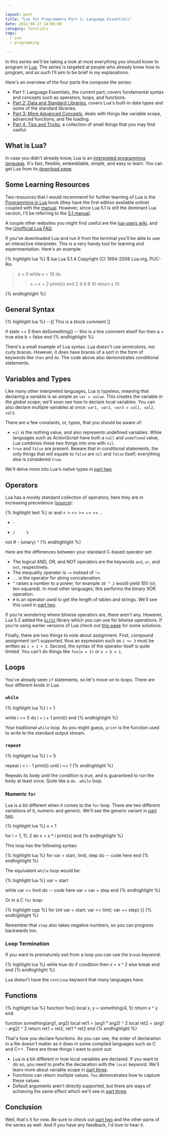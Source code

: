 ```yaml
---

layout: post
title: "Lua for Programmers Part 1: Language Essentials"
date: 2012-08-27 14:00:00
category: Tutorials
tags:
  - Lua
  - programming

---
```


In this series we'll be taking a look at most everything you should know to program in [Lua](http://lua.org). The series is targeted at people who already know how to program, and as such I'll aim to be brief in my explanations.

Here's an overview of the four parts the compose the series:

* Part 1: Language Essentials, the current part; covers fundamental syntax and concepts such as operators, loops, and functions.
* [Part 2: Data and Standard Libraries](/2012/08/27/lua-for-programmers-part-2), covers Lua's built-in data types and some of the standard libraries.
* [Part 3: More Advanced Concepts](/2012/09/07/lua-for-programmers-part-3), deals with things like variable scope, advanced functions, and file loading.
* [Part 4: Tips and Tricks](/2012/09/09/lua-for-programmers-part-4), a collection of small things that you may find useful.

## What is Lua?

In case you didn't already know, Lua is an [interpreted programming language](http://en.wikipedia.org/wiki/Interpreted_language). It's fast, flexible, embeddable, simple, and easy to learn. You can get Lua from its [download page](http://www.lua.org/download.html).

## Some Learning Resources

Two resources that I would recommend for further learning of Lua is the [Programming in Lua](http://lua.org/pil) book (they have the first edition available online) coupled with the [manual](http://www.lua.org/manual/5.2). However, since Lua 5.1 is still the dominant Lua version, I'll be referring to the [5.1 manual](http://www.lua.org/manual/5.1).

A couple other websites you might find useful are the [lua-users wiki](http://lua-users.org/wiki/), and the [Unofficial Lua FAQ](http://www.luafaq.org/).

If you've downloaded Lua and run it from the terminal you'll be able to use an interactive interpreter. This is a very handy tool for learning and experimentation. Here's an example:

{% highlight lua %}
$ lua
Lua 5.1.4  Copyright (C) 1994-2008 Lua.org, PUC-Rio
> x = 0 
> while x < 10 do 
>> x = x + 2 
>> print(x)
>> end
2
4
6
8
10
> return x
10
> 
{% endhighlight %}

## General Syntax

{% highlight lua %}
--[[
This is
a block comment
]]

if state == 5 then
  doSomething() -- this is a line comment
elseif foo then
  a = true
else
  b = false
end
{% endhighlight %}

There's a small example of Lua syntax. Lua doesn't use semicolons, nor curly braces. However, it does have braces of a sort in the form of keywords like `then` and `do`. The code above also demonstrates conditional statements.

## Variables and Types

Like many other interpreted languages, Lua is typeless, meaning that declaring a variable is as simple as `var = value`. This creates the variable _in the global scope_; we'll soon see how to declare local variables. You can also declare multiple variables at once: `var1, var2, var3 = val1, val2, val3`.

There are a few constants, or, types, that you should be aware of:

* `nil` is the nothing value, and also represents undefined variables. While languages such as ActionScript have both a `null` and `undefined` value, Lua combines these two things into one with `nil`.
* `true` and `false` are present. Beware that in conditional statements, the only things that will equate to `false` are `nil` and `false` itself; everything else is considered `true`.

We'll delve more into Lua's native types in [part two](/2012/08/27/lua-for-programmers-part-2).

## Operators

Lua has a mostly standard collection of operators; here they are in increasing precedence ([source](http://lua.org/manual/5.1/manual.html#2.5.6)):

{% highlight text %}
or
and
<     >     <=    >=    ~=    ==
..
+     -
*     /     %
not   #     - (unary)
^
{% endhighlight %}

Here are the differences between your standard C-based operator set:

* The logical AND, OR, and NOT operators are the keywords `and`, `or`, and `not`, respectively.
* The inequality operator is `~=` instead of `!=`.
* `..` is the operator for string concatenation.
* `^` raises a number to a power, for example `10 ^ 2` would yield 100 (or, ten-squared). In most other languages, this performs the binary XOR operation.
* `#` is an operator used to get the length of tables and strings. We'll see this used in [part two](/2012/08/27/lua-for-programmers-part-2).

If you're wondering where bitwise operators are, there aren't any. However, Lua 5.2 added the [`bit32`](http://lua.org/manual/5.2/manual.html#6.7) library which you can use for bitwise operations. If you're using earlier versions of Lua check out [this page](http://lua-users.org/wiki/BitwiseOperators) for some solutions.

Finally, there are two things to note about assignment. First, compound assignment isn't supported, thus an expression such as `i += 3` must be written as `i = i + 3`. Second, the syntax of the operator itself is quite limited. You can't do things like `foo(a = 3)` or `a = b = 1`.

## Loops

You've already seen `if` statements, so let's move on to loops. There are four different kinds in Lua.

### `while`

{% highlight lua %}
i = 1

while i <= 5 do
  i = i + 1
  print(i)
end
{% endhighlight %}

Your traditional `while` loop. As you might guess, `print` is the function used to write to the standard output stream.

### `repeat`

{% highlight lua %}
i = 5

repeat
  i = i - 1
  print(i)
until i == 1
{% endhighlight %}  

Repeats its body _until_ the condition is true, and is guaranteed to run the body at least once. Quite like a `do..while` loop.

### Numeric `for`

Lua is a bit different when it comes to the `for` loop. There are two different variations of it, numeric and generic. We'll see the generic variant in [part two](/2012/08/27/lua-for-programmers-part-2).

{% highlight lua %}
x = 1

for i = 1, 11, 2 do
  x = x * i
  print(x)
end
{% endhighlight %}

This loop has the following syntax:

{% highlight lua %}
for var = start, limit, step do
  -- code here
end
{% endhighlight %}

The equivalent `while` loop would be:

{% highlight lua %}
var = start

while var <= limit do
  -- code here
  var = var + step
end
{% endhighlight %}

Or in a C `for` loop:

{% highlight cpp %}
for (int var = start; var <= limit; var += step) {}
{% endhighlight %}

Remember that `step` also takes negative numbers, so you can progress backwards too.
 
### Loop Termination

If you want to prematurely exit from a loop you can use the `break` keyword:

{% highlight lua %}
while true do
  if condition then
    x = x ^ 2
  else
    break
  end
end
{% endhighlight %}

Lua doesn't have the `continue` keyword that many languages have.

## Functions

{% highlight lua %}
function foo()
  local x, y = something(4, 5)
  return x ^ y
end

function something(arg1, arg2)
  local ret1 = (arg1 * arg2) ^ 2
  local ret2 = (arg1 - arg2) ^ 2
  return ret1 + ret2, ret1 * ret2
end
{% endhighlight %}
  
That's how you declare functions. As you can see, the order of declaration in a file doesn't matter as it does in some compiled languages such as C and C++. There are three things I want to point out:

* Lua is a bit different in how local variables are declared. If you want to do so, you need to prefix the declaration with the `local` keyword. We'll learn more about variable scope in [part three](/2012/09/07/lua-for-programmers-part-3).
* Functions can return multiple values. `foo` demonstrates how to capture these values.
* Default arguments aren't directly supported, but there are ways of achieving the same effect which we'll see in [part three](/2012/09/07/lua-for-programmers-part-3).

## Conclusion

Well, that's it for now. Be sure to check out [part two](/2012/08/27/lua-for-programmers-part-2) and the other parts of the series as well. And if you have any feedback, I'd love to hear it.
